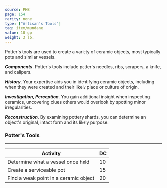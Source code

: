 ```yaml
---
source: PHB
page: 154
rarity: none
type: ["Artisan's Tools"]
tag: item/mundane
value: 10 gp
weight: 3 lb.
---
```


Potter's tools are used to create a variety of ceramic objects, most typically pots and similar vessels.

**_Components_**. Potter's tools include potter's needles, ribs, scrapers, a knife, and calipers.

**_History_**. Your expertise aids you in identifying ceramic objects, including when they were created and their likely place or culture of origin.

**_Investigation, Perception_**. You gain additional insight when inspecting ceramics, uncovering clues others would overlook by spotting minor irregularities.

**_Reconstruction_**. By examining pottery shards, you can determine an object's original, intact form and its likely purpose.

### Potter's Tools
---
|Activity|DC|
|-----------|---|
|Determine what a vessel once held|10|
|Create a serviceable pot|15|
|Find a weak point in a ceramic object|20|

